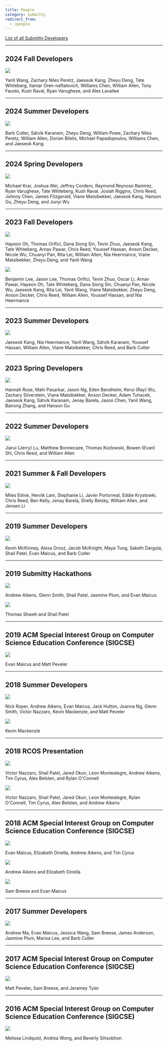 ```yaml
---
title: People
category: Submitty
redirect_from:
  - /people
---
```



[List of all Submitty Developers](https://github.com/Submitty/Submitty/blob/master/AUTHORS.md)

---

## 2024 Fall Developers

![](/images/people/2024_fall.png)

Yanli Wang,
Zachary Niles Peretz,
Jaeseok Kang,
Zheyu Deng,
Tate Whiteberg,
Itamar Oren-naftalovich,
Williams Chen,
William Allen,
Tony Fausto,
Kush Raval,
Ryan Varughese, and
Alex Lavallee


---

## 2024 Summer Developers

![](/images/people/2024_summer.png)

Barb Cutler,
Sátvik Karanam,
Zheyu Deng,
William Powe,
Zachary Niles Peretz,
William Allen,
Dorian Bilelis,
Michael Papadopoulos,
Williams Chen, and
Jaeseok Kang


---

## 2024 Spring Developers

![](/images/people/2024_spring.png)

Michael Krar,
Joshua Wei,
Jeffrey Cordero,
Raymond Reynoso Ramirez,
Ryan Varughese,
Tate Whiteberg,
Kush Raval,
Josiah Riggins,
Chris Reed,
Johnny Chen,
James Fitzgerald,
Viane Matsibekker,
Jaeseok Kang,
Hanson Gu,
Zheyu Deng, and
Junyi Wu

---

## 2023 Fall Developers

![](/images/people/2023_fall.png)

Hayeon Oh, 
Thomas Orifici, 
Dana Siong Sin,
Tevin Zhuo,
Jaeseok Kang,
Tate Whiteberg,
Arnav Pawar, 
Chris Reed,
Youssef Hassan,
Anson Decker,
Nicole Wu,
Chuanyi Pan,
Rita Lei,
William Allen,
Nia Heermance,
Viane Matsibekker,
Zheyu Deng, and
Yanli Wang

![](/images/people/2023_fall_presentation.png)

Benjamin Lee,
Jason Lee,
Thomas Orifici,
Tevin Zhuo,
Oscar Li,
Arnav Pawar,
Hayeon Oh, 
Tate Whiteberg,
Dana Siong Sin,
Chuanyi Pan,
Nicole Wu,
Jaeseok Kang,
Rita Lei,
Yanli Wang,
Viane Matsibekker,
Zheyu Deng, 
Anson Decker,
Chris Reed,
William Allen,
Youssef Hassan, and
Nia Heermance


---

## 2023 Summer Developers

![](/images/people/2023_summer.png)

Jaeseok Kang,
Nia Heermance,
Yanli Wang,
Sátvik Karanam,
Youssef Hassan,
William Allen,
Viane Matsibekker,
Chris Reed, and
Barb Cutler

---

## 2023 Spring Developers

![](/images/people/2023_spring.png)


Hannah Rose,
Mahi Pasarkar,
Jason Ng,
Eden Bendheim,
Kerui (Ray) Wu,
Zachary Silverstein,
Viane Matsibekker,
Anson Decker,
Adam Tuhacek,
Jaeseok Kang,
Sátvik Karanam,
Jenay Barela,
Jason Chen,
Yanli Wang,
Bairong Zhang, and
Hanson Gu


---


## 2022 Summer Developers

![](/images/people/2022_summer.png)

Jiarui (Jerry) Lu, Matthew Bonnecaze, Thomas Kozlowski, Bowen (Evan) Shi, Chris Reed, and William Allen

---

## 2021 Summer & Fall Developers

![](/images/people/2021_summer_fall.png)

Miles Ednie, Henrik Lam, Stephanie Li, Javier Portorreal, Eddie Krystowki, Chris Reed, Ben Kelly, Jenay Barela, Shelly Belsky, William Allen, and Jensen Li

---

## 2019 Summer Developers

![](/images/people/2019_summer.jpeg)

Kevin McKinney, Alexa Orosz, Jacob McKnight, Maya Tung, Saketh Dargula, Shail Patel, Evan Maicus, and Barb Cutler

---

## 2019 Submitty Hackathons

![](/images/people/2019_may_quarterzips.jpeg)

Andrew Aikens, Glenn Smith, Shail Patel, Jasmine Plum, and Evan Maicus

![](/images/people/2019_september_thomas_shail.jpeg)

Thomas Shweh and Shail Patel

---

## 2019 ACM Special Interest Group on Computer Science Education Conference (SIGCSE)

![](/images/people/2019_sigcse_evan_matt.jpeg)

Evan Maicus and Matt Peveler

---

## 2018 Summer Developers

![](/images/people/2018_summer.jpeg)

Nick Roper, Andrew Aikens, Evan Maicus, Jack Hulton, Joanna Ng, Glenn Smith, Victor Nazzaro, Kevin Mackenzie, and Matt Peveler

![](/images/people/2018_october_kevin.jpeg)

Kevin Mackenzie

---

## 2018 RCOS Presentation

![](/images/people/2018_april_rcos_1.jpeg)

Victor Nazzaro, Shail Patel, Jared Okun, Leon Montealegre, Andrew
Aikens, Tim Cyrus, Alex Belsten, and Rylan O'Connell

![](/images/people/2018_april_rcos_2.jpeg)

Victor Nazzaro, Shail Patel, Jared Okun, Leon Montealegre,
Rylan O'Connell, Tim Cyrus, Alex Belsten, and 
Andrew Aikens

---

## 2018 ACM Special Interest Group on Computer Science Education Conference (SIGCSE)

![](/images/people/2018_sigcse_evan_elizabeth_andrew_tim.jpeg)

Evan Maicus, Elizabeth Dinella, Andrew Aikens, and Tim Cyrus

![](/images/people/2018_sigcse_andrew_elizabeth.jpeg)

Andrew Aikens and Elizabeth Dinella

![](/images/people/2018_sigcse_sam_evan.jpeg)

Sam Breese and Evan Maicus

---

## 2017 Summer Developers

![](/images/people/2017_summer.jpg)

Andrew Ma, Evan Maicus, Jessica Wang, Sam Breese, James Anderson, Jasmine Plum, Marisa Lee, and Barb Cutler

---

## 2017 ACM Special Interest Group on Computer Science Education Conference (SIGCSE)

![](/images/people/2017_sigcse_matt_sam_jeramey.jpeg)

Matt Peveler, Sam Breese, and Jeramey Tyler

---

## 2016 ACM Special Interest Group on Computer Science Education Conference (SIGCSE)

![](/images/people/2016_sigcse_melissa_andrea_beverly.jpeg)

Melissa Lindquist, Andrea Wong, and Beverly Sihsobhon